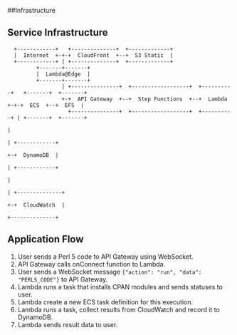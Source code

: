 ##Infrastructure

## Service Infrastructure

```
  +------------+   +--------------+  +-------------+
  |  Internet  +-+-+  CloudFront  +--+  S3 Static  |
  +------------+ | +--------------+  +-------------+
         +-------+-------+
         |  Lambda@Edge  |
         +-------+-------+
                 | +---------------+  +------------------+  +----------+   +-------+  +-------+
                 +-+  API Gateway  +--+  Step Functions  +--+  Lambda  +-+-+  ECS  +--+  EFS  |
                   +---------------+  +------------------+  +----------+ | +-------+  +-------+
                                                                         |
                                                                         | +------------+
                                                                         +-+  DynamoDB  |
                                                                         | +------------+
                                                                         |
                                                                         | +--------------+
                                                                         +-+  CloudWatch  |
                                                                           +--------------+
```

## Application Flow

1. User sends a Perl 5 code to API Gateway using WebSocket.
1. API Gateway calls onConnect function to Lambda.
1. User sends a WebSocket message `{"action": "run", "data": "PERL5_CODE"}` to API Gateway.
1. Lambda runs a task that installs CPAN modules and sends statuses to user.
1. Lambda create a new ECS task definition for this execution.
1. Lambda runs a task, collect results from CloudWatch and record it to DynamoDB.
1. Lambda sends result data to user.
